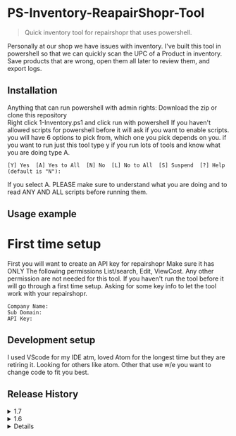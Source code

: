 # PS-Inventory-ReapairShopr-Tool
> Quick inventory tool for repairshopr that uses powershell.

Personally at our shop we have issues with inventory. I've built this tool in powershell so that we can quickly scan the UPC of a Product in inventory. Save products that are wrong, open them all later to review them, and export logs.

## Installation

Anything that can run powershell with admin rights:
Download the zip or clone this repository  
Right click 1-Inventory.ps1 and click run with powershell
If you haven't allowed scripts for powershell before it will ask if you want to enable scripts.  
you will have 6 options to pick from, which one you pick depends on you. if you want to run just this tool type y if you run lots of tools and know what you are doing type A. 
```
[Y] Yes  [A] Yes to All  [N] No  [L] No to All  [S] Suspend  [?] Help (default is "N"):
```
If you select A. PLEASE make sure to understand what you are doing and to read ANY AND ALL scripts before running them. 

## Usage example

# First time setup
First you will want to create an API key for repairshopr Make sure it has ONLY The following permissions List/search, Edit, ViewCost. Any other permission are not needed for this tool.
If you haven't run the tool before it will go through a first time setup. Asking for some key info to let the tool work with your repairshopr. 
```
Company Name:
Sub Domain: 
API Key:
```



## Development setup

I used VScode for my IDE atm, loved Atom for the longest time but they are retiring it. Looking for others like atom. Other that use w/e you want to change code to fit you best.

## Release History
<details>
<summary>1.7</summary>
<br>
revamped the update checker
added more comments and made things more readable 
</details>
<details>
<summary>1.6</summary>
<br>
Added Text to Voice to the script that will auto read out the qty of products scanned
Fixed error in UPC not found
</details>
<details>
<details>
<summary>1.5 </summary>
<br>
Added command to open the last thing scanned instead of saving it then opening it later 
</details>
<details>
<summary>1.4</summary>
<br>
Skipped a few versions 
Added the start of being able to change the saved varible within the tool itself. 
added the reload script cmd 
added proper readme not properly filled out though
added a work around for API bug.
</details>
<details>
<summary>1.0</summary>
<br>
Polished the basic tool
added an update checker at the start of the script
added logs to export 
</details>
<details>
<summary>0.1 initial release.</summary>
<br>
Basic form of the tool. can ask API with UPC and get some details back. 
</details>




## Road Map 

This is mainly a test run to get the tool working asap. There will be a full rewrite later to make the tool be written better as of right now Its just if's in a big loop... 
Please don't hate. It was written in haste with upset managers about inventory being wrong again.

In terms of features the tool provides I think its pretty set for what we want it todo. If you want to add any please let me know on here.

need to add more settings that can be changed the in the tool. namely I need to add voice settings to the user change able settings.

## Other Repairshopr Projects

Not all my Repairshopr projects will work for everyone. That being said all my tools I release here are open sourced and are "attempted" to be configured in a way to be used by others. This tool is setup the best for it at the moment. feel free to take a look and see what is going on. 

## Contributing

1. Fork it (<https://github.com/yourname/yourproject/fork>)
2. Create your feature branch (`git checkout -b feature/fooBar`)
3. Commit your changes (`git commit -am 'Add some fooBar'`)
4. Push to the branch (`git push origin feature/fooBar`)
5. Create a new Pull Request


## Meta

Dakota – dakmessier@pixelbays.com
go play some games you have been working awefully hard. <3

